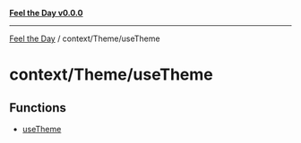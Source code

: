 [**Feel the Day v0.0.0**](../../../README.md)

***

[Feel the Day](../../../README.md) / context/Theme/useTheme

# context/Theme/useTheme

## Functions

- [useTheme](functions/useTheme.md)
